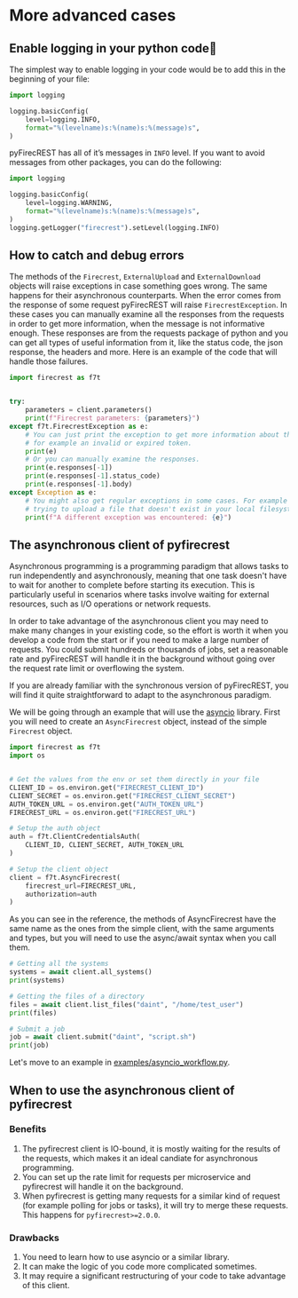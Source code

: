 # More advanced cases

## Enable logging in your python code

The simplest way to enable logging in your code would be to add this in the beginning of your file:

```python
import logging

logging.basicConfig(
    level=logging.INFO,
    format="%(levelname)s:%(name)s:%(message)s",
)
```

pyFirecREST has all of it’s messages in `INFO` level. If you want to avoid messages from other packages, you can do the following:

```python
import logging

logging.basicConfig(
    level=logging.WARNING,
    format="%(levelname)s:%(name)s:%(message)s",
)
logging.getLogger("firecrest").setLevel(logging.INFO)
```

## How to catch and debug errors

The methods of the `Firecrest`, `ExternalUpload` and `ExternalDownload` objects will raise exceptions in case something goes wrong.
The same happens for their asynchronous counterparts.
When the error comes from the response of some request pyFirecREST will raise `FirecrestException`.
In these cases you can manually examine all the responses from the requests in order to get more information, when the message is not informative enough.
These responses are from the requests package of python and you can get all types of useful information from it, like the status code, the json response, the headers and more.
Here is an example of the code that will handle those failures.


```python
import firecrest as f7t


try:
    parameters = client.parameters()
    print(f"Firecrest parameters: {parameters}")
except f7t.FirecrestException as e:
    # You can just print the exception to get more information about the type of error,
    # for example an invalid or expired token.
    print(e)
    # Or you can manually examine the responses.
    print(e.responses[-1])
    print(e.responses[-1].status_code)
    print(e.responses[-1].body)
except Exception as e:
    # You might also get regular exceptions in some cases. For example when you are
    # trying to upload a file that doesn't exist in your local filesystem.
    print(f"A different exception was encountered: {e}")
```


## The asynchronous client of pyfirecrest

Asynchronous programming is a programming paradigm that allows tasks to run independently and asynchronously, meaning that one task doesn't have to wait for another to complete before starting its execution.
This is particularly useful in scenarios where tasks involve waiting for external resources, such as I/O operations or network requests.

In order to take advantage of the asynchronous client you may need to make many changes in your existing code, so the effort is worth it when you develop a code from the start or if you need to make a large number of requests.
You could submit hundreds or thousands of jobs, set a reasonable rate and pyFirecREST will handle it in the background without going over the request rate limit or overflowing the system.

If you are already familiar with the synchronous version of pyFirecREST, you will find it quite straightforward to adapt to the asynchronous paradigm.

We will be going through an example that will use the [asyncio](https://docs.python.org/3/library/asyncio.html) library.
First you will need to create an `AsyncFirecrest` object, instead of the simple `Firecrest` object.

```python
import firecrest as f7t
import os


# Get the values from the env or set them directly in your file
CLIENT_ID = os.environ.get("FIRECREST_CLIENT_ID")
CLIENT_SECRET = os.environ.get("FIRECREST_CLIENT_SECRET")
AUTH_TOKEN_URL = os.environ.get("AUTH_TOKEN_URL")
FIRECREST_URL = os.environ.get("FIRECREST_URL")

# Setup the auth object
auth = f7t.ClientCredentialsAuth(
    CLIENT_ID, CLIENT_SECRET, AUTH_TOKEN_URL
)

# Setup the client object
client = f7t.AsyncFirecrest(
    firecrest_url=FIRECREST_URL,
    authorization=auth
)
```

As you can see in the reference, the methods of AsyncFirecrest have the same name as the ones from the simple client, with the same arguments and types, but you will need to use the async/await syntax when you call them.

```python
# Getting all the systems
systems = await client.all_systems()
print(systems)

# Getting the files of a directory
files = await client.list_files("daint", "/home/test_user")
print(files)

# Submit a job
job = await client.submit("daint", "script.sh")
print(job)
```

Let's move to an example in [examples/asyncio_workflow.py](examples/asyncio_workflow.py).

## When to use the asynchronous client of pyfirecrest

### Benefits

1. The pyfirecrest client is IO-bound, it is mostly waiting for the results of the requests, which makes it an ideal candiate for asynchronous programming.
1. You can set up the rate limit for requests per microservice and pyfirecrest will handle it on the background.
1. When pyfirecrest is getting many requests for a similar kind of request (for example polling for jobs or tasks), it will try to merge these requests.
  This happens for `pyfirecrest>=2.0.0`.

### Drawbacks

1. You need to learn how to use asyncio or a similar library.
1. It can make the logic of you code more complicated sometimes.
1. It may require a significant restructuring of your code to take advantage of this client.